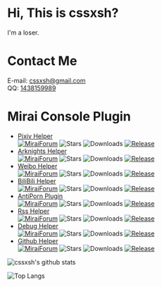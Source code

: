 # Hi, This is cssxsh?

I'm a loser.

# Contact Me

E-mail: <cssxsh@gmail.com>  
QQ: [1438159989](https://wpa.qq.com/msgrd?v=3&uin=1438159989&site=qq&menu=yes)

# Mirai Console Plugin
* [Pixiv Helper](https://github.com/cssxsh/pixiv-helper/)  
[![MiraiForum](https://img.shields.io/badge/post-on%20MiraiForum-yellow)](https://mirai.mamoe.net/topic/289)
![Stars](https://img.shields.io/github/stars/cssxsh/pixiv-helper)
![Downloads](https://img.shields.io/github/downloads/cssxsh/pixiv-helper/total)
[![Release](https://img.shields.io/github/v/release/cssxsh/pixiv-helper)](https://github.com/cssxsh/pixiv-helper/releases)  
* [Arknights Helper](https://github.com/cssxsh/arknights-helper/)  
[![MiraiForum](https://img.shields.io/badge/post-on%20MiraiForum-yellow)](https://mirai.mamoe.net/topic/203)
![Stars](https://img.shields.io/github/stars/cssxsh/arknights-helper)
![Downloads](https://img.shields.io/github/downloads/cssxsh/arknights-helper/total)
[![Release](https://img.shields.io/github/v/release/cssxsh/arknights-helper)](https://github.com/cssxsh/arknights-helper/releases)  
* [Weibo Helper](https://github.com/cssxsh/weibo-helper/)  
[![MiraiForum](https://img.shields.io/badge/post-on%20MiraiForum-yellow)](https://mirai.mamoe.net/topic/212)
![Stars](https://img.shields.io/github/stars/cssxsh/weibo-helper)
![Downloads](https://img.shields.io/github/downloads/cssxsh/weibo-helper/total)
[![Release](https://img.shields.io/github/v/release/cssxsh/weibo-helper)](https://github.com/cssxsh/weibo-helper/releases)  
* [BiliBili Helper](https://github.com/cssxsh/bilibili-helper)  
[![MiraiForum](https://img.shields.io/badge/post-on%20MiraiForum-yellow)](https://mirai.mamoe.net/topic/287)
![Stars](https://img.shields.io/github/stars/cssxsh/bilibili-helper)
![Downloads](https://img.shields.io/github/downloads/cssxsh/bilibili-helper/total)
[![Release](https://img.shields.io/github/v/release/cssxsh/bilibili-helper)](https://github.com/cssxsh/bilibili-helper/releases)  
* [AntiPorn Plugin](https://github.com/gnuf0rce/Mirai-AntiPorn-Plugin)  
[![MiraiForum](https://img.shields.io/badge/post-on%20MiraiForum-yellow)](https://mirai.mamoe.net/topic/293)
![Stars](https://img.shields.io/github/stars/gnuf0rce/Mirai-AntiPorn-Plugin)
![Downloads](https://img.shields.io/github/downloads/gnuf0rce/Mirai-AntiPorn-Plugin/total)
[![Release](https://img.shields.io/github/v/release/gnuf0rce/Mirai-AntiPorn-Plugin)](https://github.com/gnuf0rce/Mirai-AntiPorn-Plugin/releases)   
* [Rss Helper](https://github.com/gnuf0rce/rss-helper)  
[![MiraiForum](https://img.shields.io/badge/post-on%20MiraiForum-yellow)](https://mirai.mamoe.net/topic/334)
![Stars](https://img.shields.io/github/stars/gnuf0rce/rss-helper)
![Downloads](https://img.shields.io/github/downloads/gnuf0rce/rss-helper/total)
[![Release](https://img.shields.io/github/v/release/gnuf0rce/rss-helper)](https://github.com/gnuf0rce/rss-helper/releases)  
* [Debug Helper](https://github.com/gnuf0rce/debug-helper)  
[![MiraiForum](https://img.shields.io/badge/post-on%20MiraiForum-yellow)](https://mirai.mamoe.net/topic/452)
![Stars](https://img.shields.io/github/stars/gnuf0rce/debug-helper)
![Downloads](https://img.shields.io/github/downloads/gnuf0rce/debug-helper/total)
[![Release](https://img.shields.io/github/v/release/gnuf0rce/debug-helper)](https://github.com/gnuf0rce/debug-helper/releases)  
* [Github Helper](https://github.com/gnuf0rce/github-helper)  
[![MiraiForum](https://img.shields.io/badge/post-on%20MiraiForum-yellow)](https://mirai.mamoe.net/topic/554)
![Stars](https://img.shields.io/github/stars/gnuf0rce/github-helper)
![Downloads](https://img.shields.io/github/downloads/gnuf0rce/github-helper/total)
[![Release](https://img.shields.io/github/v/release/gnuf0rce/github-helper)](https://github.com/gnuf0rce/github-helper/releases)  


![cssxsh's github stats](https://github-readme-stats.vercel.app/api?username=cssxsh&show_icons=true&theme=tokyonight)

![Top Langs](https://github-readme-stats.vercel.app/api/top-langs/?username=cssxsh&layout=compact&theme=tokyonight)
